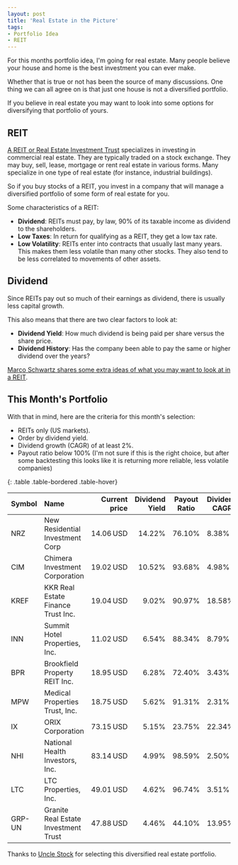 ```yaml
---
layout: post
title: 'Real Estate in the Picture'
tags:
- Portfolio Idea
- REIT
---
```


For this months portfolio idea, I'm going for real estate. Many people believe your house and home is the best investment you can ever make. 

Whether that is true or not has been the source of many discussions. One thing we can all agree on is that just one house is not a diversified portfolio.

If you believe in real estate you may want to look into some options for diversifying that portfolio of yours.

## REIT

[A REIT or Real Estate Investment Trust](https://www.investopedia.com/terms/r/reit.asp) specializes in investing in commercial real estate. They are typically traded on a stock exchange. They may buy, sell, lease, mortgage or rent real estate in various forms. Many specialize in one type of real estate (for instance, industrial buildings).

So if you buy stocks of a REIT, you invest in a company that will manage a diversified portfolio of some form of real estate for you.

Some characteristics of a REIT:

* **Dividend**: REITs must pay, by law, 90% of its taxable income as dividend to the shareholders.
* **Low Taxes**: In return for qualifying as a REIT, they get a low tax rate.
* **Low Volatility**: REITs enter into contracts that usually last many years. This makes them less volatile than many other stocks. They also tend to be less correlated to movements of other assets.

## Dividend

Since REITs pay out so much of their earnings as dividend, there is usually less capital growth. 

This also means that there are two clear factors to look at:

- **Dividend Yield**: How much dividend is being paid per share versus the share price.
- **Dividend History**: Has the company been able to pay the same or higher dividend over the years?

[Marco Schwartz shares some extra ideas of what you may want to look at in a REIT](https://marcoschwartz.com/how-i-select-the-best-real-estate-investment-trusts-reits/).

## This Month's Portfolio

With that in mind, here are the criteria for this month's selection:

- REITs only (US markets).
- Order by dividend yield.
- Dividend growth (CAGR) of at least 2%.
- Payout ratio below 100% (I'm not sure if this is the right choice, but after some backtesting this looks like it is returning more reliable, less volatile companies)

{: .table .table-bordered .table-hover}

| Symbol | Name                                   | Current price | Dividend Yield | Payout Ratio | Dividend CAGR |
| :----- | :------------------------------------- | ------------: | -------------: | :----------: | ------------- |
| NRZ    | New   Residential Investment Corp      |     14.06 USD |         14.22% |    76.10%    | 8.38%         |
| CIM    | Chimera   Investment Corporation       |     19.02 USD |         10.52% |    93.68%    | 4.98%         |
| KREF   | KKR   Real Estate Finance Trust Inc.   |     19.04 USD |          9.02% |    90.97%    | 18.58%        |
| INN    | Summit   Hotel Properties, Inc.        |     11.02 USD |          6.54% |    88.34%    | 8.79%         |
| BPR    | Brookfield   Property REIT Inc.        |     18.95 USD |          6.28% |    72.40%    | 3.43%         |
| MPW    | Medical   Properties Trust, Inc.       |     18.75 USD |          5.62% |    91.31%    | 2.31%         |
| IX     | ORIX   Corporation                     |     73.15 USD |          5.15% |    23.75%    | 22.34%        |
| NHI    | National   Health Investors, Inc.      |     83.14 USD |          4.99% |    98.59%    | 2.50%         |
| LTC    | LTC   Properties, Inc.                 |     49.01 USD |          4.62% |    96.74%    | 3.51%         |
| GRP-UN | Granite   Real Estate Investment Trust |     47.88 USD |          4.46% |    44.10%    | 13.95%        |

Thanks to [Uncle Stock](http://www.unclestock.com/?referrer=5693737131835392) for selecting this diversified real estate portfolio.